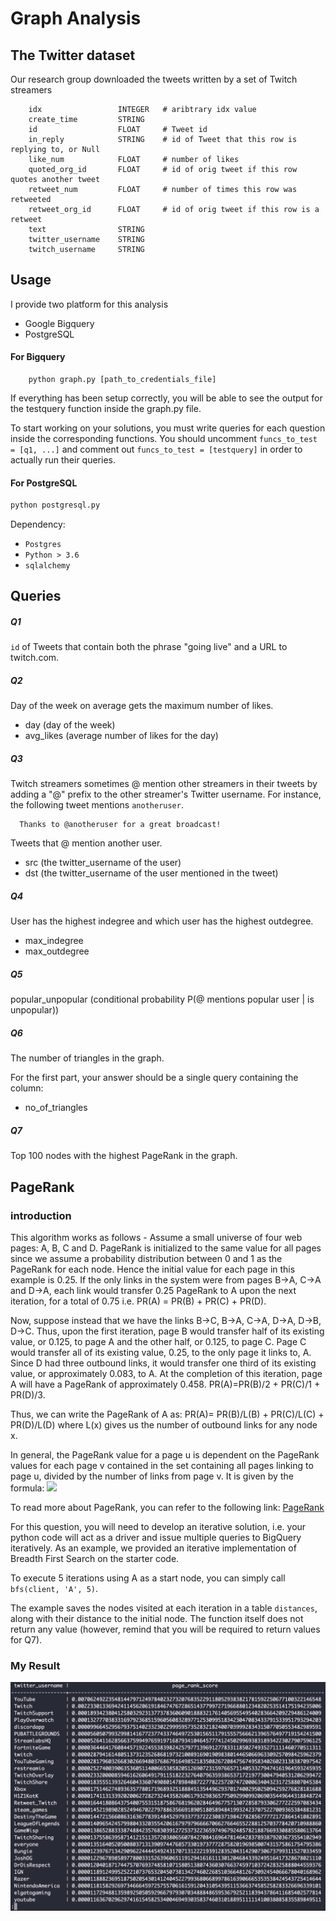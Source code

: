 # Graph Analysis

## The Twitter dataset

Our research group downloaded the tweets written by a set of Twitch streamers   

        idx                 INTEGER   # aribtrary idx value
        create_time         STRING
        id                  FLOAT     # Tweet id
        in_reply            STRING    # id of Tweet that this row is replying to, or Null
        like_num            FLOAT     # number of likes
        quoted_org_id       FLOAT     # id of orig tweet if this row quotes another tweet
        retweet_num         FLOAT     # number of times this row was retweeted
        retweet_org_id      FLOAT     # id of orig tweet if this row is a retweet
        text                STRING    
        twitter_username    STRING    
        twitch_username     STRING   

## Usage

I provide two platform for this analysis

* Google Bigquery
* PostgreSQL

#### For Bigquery

        python graph.py [path_to_credentials_file]

If everything has been setup correctly, you will be able to see the output for the testquery function inside the graph.py file.

To start working on your solutions, you must write queries for each question inside the corresponding functions. You should uncomment ``funcs_to_test = [q1, ...]`` and comment out ``funcs_to_test = [testquery]`` in order to actually run their queries.

#### For PostgreSQL

```python
python postgresql.py
```

Dependency:

* `Postgres`
* `Python > 3.6`
* `sqlalchemy`

## Queries

##### Q1

`id` of Tweets that contain both the phrase "going live" and a URL to twitch.com.  

##### Q2
Day of the week on average gets the maximum number of likes.

- day (day of the week)
- avg_likes (average number of likes for the day)

##### Q3

Twitch streamers sometimes @ mention other streamers in their tweets by adding a "@" prefix to the other streamer's Twitter username.  For instance, the following tweet mentions `anotheruser`.

      Thanks to @anotheruser for a great broadcast!

Tweets that @ mention another user. 

- src (the twitter_username of the user)
- dst (the twitter_username of the user mentioned in the tweet)


##### Q4
User has the highest indegree and which user has the highest outdegree.

- max_indegree
- max_outdegree

##### Q5
popular_unpopular (conditional probability P(@ mentions popular user | is unpopular))

##### Q6
The number of triangles in the graph.

For the first part, your answer should be a single query containing the column:
- no_of_triangles

##### Q7
Top 100 nodes with the highest PageRank in the graph.

## PageRank

### introduction

This algorithm works as follows - Assume a small universe of four web pages: A, B, C and D. PageRank is initialized to the same value for all pages since we assume a probability distribution between 0 and 1 as the PageRank for each node. Hence the initial value for each page in this example is 0.25. If the only links in the system were from pages B->A, C->A and D->A, each link would transfer 0.25 PageRank to A upon the next iteration, for a total of 0.75 i.e. PR(A) = PR(B) + PR(C) + PR(D). 

Now, suppose instead that we have the links B->C, B->A, C->A, D->A, D->B, D->C. Thus, upon the first iteration, page B would transfer half of its existing value, or 0.125, to page A and the other half, or 0.125, to page C. Page C would transfer all of its existing value, 0.25, to the only page it links to, A. Since D had three outbound links, it would transfer one third of its existing value, or approximately 0.083, to A. At the completion of this iteration, page A will have a PageRank of approximately 0.458.
PR(A)=PR(B)/2 + PR(C)/1 + PR(D)/3.

Thus, we can write the PageRank of A as:
PR(A)= PR(B)/L(B) + PR(C)/L(C) + PR(D)/L(D) where L(x) gives us the number of outbound links for any node x. 

In general, the PageRank value for a page u is dependent on the PageRank values for each page v contained in the set containing all pages linking to page u, divided by the number of links from page v. 
It is given by the formula: ![](https://www.geeksforgeeks.org/wp-content/ql-cache/quicklatex.com-aafd3a0d9f8bb8325cf2b41a4a839bbf_l3.svg)

To read more about PageRank, you can refer to the following link: [PageRank](http://home.ie.cuhk.edu.hk/~wkshum/papers/pagerank.pdf)

For this question, you will need to develop an iterative solution, i.e. your python code will act as a driver and issue multiple queries to BigQuery iteratively. As an example, we provided an iterative implementation of Breadth First Search on the starter code.

To execute 5 iterations using A as a start node, you can simply call ``bfs(client, 'A', 5)``.

The example saves the nodes visited at each iteration in a table ``distances``, along with their distance to the initial node. The function itself does not return any value (however, remind that you will be required to return values for Q7).

### My Result

![](./pagerank.png)